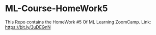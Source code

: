 # ML-Course-HomeWork5
This Repo contains the HomeWork #5 Of ML Learning ZoomCamp. Link: https://bit.ly/3uDEGnN
